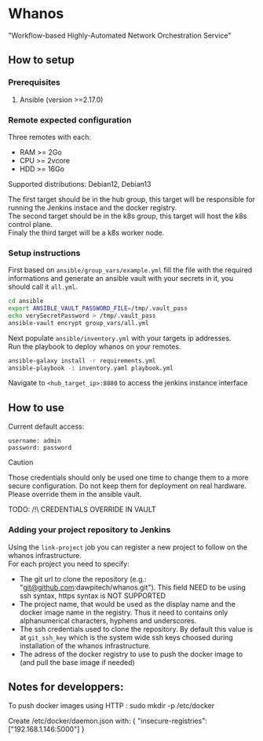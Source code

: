 # Whanos

"Workflow-based Highly-Automated Network Orchestration Service"

## How to setup

### Prerequisites

1. Ansible (version >=2.17.0)

### Remote expected configuration

Three remotes with each:
- RAM >= 2Go
- CPU >= 2vcore
- HDD >= 16Go

Supported distributions: Debian12, Debian13

The first target should be in the hub group, this target will be responsible for running the Jenkins instace and the docker registry.  
The second target should be in the k8s group, this target will host the k8s control plane.  
Finaly the third target will be a k8s worker node.

### Setup instructions

First based on `ansible/group_vars/example.yml` fill the file with the required informations and generate an ansible vault with your secrets in it, you should call it `all.yml`.

```bash
cd ansible
export ANSIBLE_VAULT_PASSWORD_FILE=/tmp/.vault_pass
echo verySecretPassword > /tmp/.vault_pass
ansible-vault encrypt group_vars/all.yml
```

Next populate `ansible/inventory.yml` with your targets ip addresses.  
Run the playbook to deploy whanos on your remotes.

```bash
ansible-galaxy install -r requirements.yml
ansible-playbook -i inventory.yaml playbook.yml
```

Navigate to `<hub_target_ip>:8080` to access the jenkins instance interface

## How to use

Current default access:
```
username: admin
password: password
```

> [!Caution]
> Those credentials should only be used one time to change them to a more secure configuration. Do not keep them for deployment on real hardware. Please override them in the ansible vault.

TODO: /!\ CREDENTIALS OVERRIDE IN VAULT

### Adding your project repository to Jenkins

Using the `link-project` job you can register a new project to follow on the whanos infrastructure.  
For each project you need to specify:
- The git url to clone the repository (e.g.: "git@github.com:dawpitech/whanos.git"). This field NEED to be using ssh syntax, https syntax is NOT SUPPORTED
- The project name, that would be used as the display name and the docker image name in the registry. Thus it need to contains only alphanumerical characters, hyphens and underscores.
- The ssh credentials used to clone the repository. By default this value is at `git_ssh_key` which is the system wide ssh keys choosed during installation of the whanos infrastructure.
- The adress of the docker registry to use to push the docker image to (and pull the base image if needed)

## Notes for developpers:

To push docker images using HTTP :
sudo mkdir -p /etc/docker

Create /etc/docker/daemon.json with:
   {
     "insecure-registries": ["192.168.1.146:5000"]
   }
